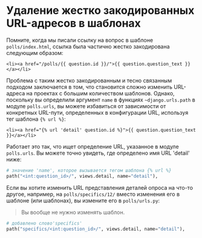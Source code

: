 # Удаление жестко закодированных URL-адресов в шаблонах

Помните, когда мы писали ссылку на вопрос в шаблоне `polls/index.html`, ссылка была частично жестко закодирована следующим образом:

```html+django
<li><a href="/polls/{{ question.id }}/">{{ question.question_text }}</a></li>
```

Проблема с таким жестко закодированным и тесно связанным подходом заключается в том, что становится сложно изменить URL-адреса на проектах с большим количеством шаблонов. Однако, поскольку вы определили аргумент `name` в функциях `~django.urls.path` в модуле `polls.urls`, вы можете избавиться от зависимости от конкретных URL-пути, определенных в конфигурации URL, используя тег шаблона `{% url %}`:

```html+django
<li><a href="{% url 'detail' question.id %}">{{ question.question_text }}</a></li>
```

Работает это так, что ищет определение URL, указанное в модуле `polls.urls`. Вы можете точно увидеть, где определено имя URL 'detail' ниже:

```python
# значение 'name', которое вызывается тегом шаблона {% url %}
path("<int:question_id>/", views.detail, name="detail"),
```

Если вы хотите изменить URL представления деталей опроса на что-то другое, например, на `polls/specifics/12/` вместо изменения его в шаблоне (или шаблонах), вы измените его в `polls/urls.py`:

> Вы вообще не нужно изменять шаблон.

```python
# добавлено слово'specifics'
path("specifics/<int:question_id>/", views.detail, name="detail"),
```
